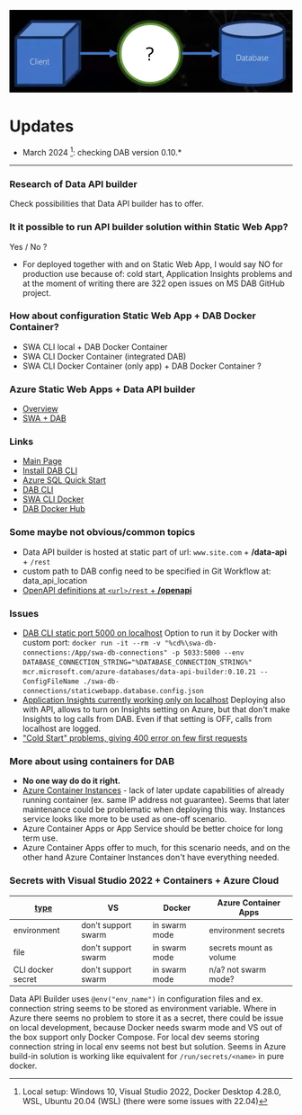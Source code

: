 ![DAB](/img/dab.png)

# Updates
- March 2024 [^1]: checking DAB version 0.10.*

---

### Research of Data API builder
Check possibilities that Data API builder has to offer.

### It it possible to run API builder solution within Static Web App?
Yes / No ?  

- For deployed together with and on Static Web App, I would say NO for production use because of: cold start, Application Insights problems and at the moment of writing there are 322 open issues on MS DAB GitHub project.

### How about configuration Static Web App + DAB Docker Container?
- SWA CLI local + DAB Docker Container
- SWA CLI Docker Container (integrated DAB)
- SWA CLI Docker Container (only app) + DAB Docker Container ?


### Azure Static Web Apps + Data API builder
- [Overview](https://learn.microsoft.com/en-us/azure/static-web-apps/database-overview)
- [SWA + DAB](https://learn.microsoft.com/en-us/azure/static-web-apps/database-azure-sql?tabs=bash&pivots=static-web-apps-rest)

### Links
- [Main Page](https://learn.microsoft.com/en-us/azure/data-api-builder/)
- [Install DAB CLI](https://learn.microsoft.com/en-us/azure/data-api-builder/get-started/get-started-with-data-api-builder)
- [Azure SQL Quick Start](https://learn.microsoft.com/en-us/azure/data-api-builder/get-started/get-started-azure-sql)
- [DAB CLI](https://learn.microsoft.com/en-us/azure/data-api-builder/data-api-builder-cli)
- [SWA CLI Docker](https://azure.github.io/static-web-apps-cli/docs/cli/docker)
- [DAB Docker Hub](https://hub.docker.com/_/microsoft-azure-databases-data-api-builder)

### Some maybe not obvious/common topics
- Data API builder is hosted at static part of url: `www.site.com` +  **/data-api** + `/rest`
- custom path to DAB config need to be specified in Git Workflow at: data_api_location
- [OpenAPI definitions at `<url>/rest` + **/openapi**](https://learn.microsoft.com/en-us/azure/data-api-builder/openapi)  

### Issues
- [DAB CLI static port 5000 on localhost](https://github.com/Azure/data-api-builder/issues/1477)
Option to run it by Docker with custom port: 
`docker run -it --rm -v "%cd%\swa-db-connections:/App/swa-db-connections" -p 5033:5000 --env DATABASE_CONNECTION_STRING="%DATABASE_CONNECTION_STRING%" mcr.microsoft.com/azure-databases/data-api-builder:0.10.21 --ConfigFileName ./swa-db-connections/staticwebapp.database.config.json`
- [Application Insights currently working only on localhost](https://github.com/Azure/data-api-builder/issues/1735)
Deploying also with API, allows to turn on Insights setting on Azure, but that don't make Insights to log calls from DAB. Even if that setting is OFF, calls from localhost are logged.
- ["Cold Start" problems, giving 400 error on few first requests](https://github.com/Azure/data-api-builder/issues/918)

### More about using containers for DAB
- **No one way do do it right.**
- [Azure Container Instances](https://learn.microsoft.com/en-us/azure/container-instances/container-instances-update#limitations) - lack of later update capabilities of already running container (ex. same IP address not guarantee). Seems that later maintenance could be problematic when deploying this way. Instances service looks like more to be used as one-off scenario.
- Azure Container Apps or App Service should be better choice for long term use.
- Azure Container Apps offer to much, for this scenario needs, and on the other hand Azure Container Instances don't have everything needed.


### Secrets with Visual Studio 2022 + Containers + Azure Cloud

|[type](https://docs.docker.com/compose/compose-file/09-secrets/)| VS | Docker | Azure Container Apps |
|-|-|-|-|
|environment|don't support swarm|in swarm mode|environment secrets|
|file|don't support swarm|in swarm mode|secrets mount as volume|
|CLI docker secret|don't support swarm|in swarm mode|n/a? not swarm mode?|

Data API Builder uses `@env("env_name")` in configuration files and ex. connection string seems to be stored as environment variable. Where in Azure there seems no problem to store it as a secret, there could be issue on local development, because Docker needs swarm mode and VS out of the box support only Docker Compose. For local dev seems storing connection string in local env seems not best but solution. 
Seems in Azure build-in solution is working like equivalent for `/run/secrets/<name>` in pure docker.

[^1]: Local setup: Windows 10, Visual Studio 2022, Docker Desktop 4.28.0, WSL, Ubuntu 20.04 (WSL) (there were some issues with 22.04)
